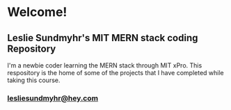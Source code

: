 # Welcome!

## Leslie Sundmyhr's MIT MERN stack coding Repository

I'm a newbie coder learning the MERN stack through MIT xPro. This respository is the home of some of the projects that I have completed while taking this course.

### lesliesundmyhr@hey.com 
